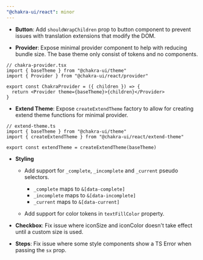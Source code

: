 ```yaml
---
"@chakra-ui/react": minor
---
```


- **Button**: Add `shouldWrapChildren` prop to button component to prevent
  issues with translation extensions that modify the DOM.

- **Provider**: Expose minimal provider component to help with reducing bundle
  size. The base theme only consist of tokens and no components.

```tsx
// chakra-provider.tsx
import { baseTheme } from "@chakra-ui/theme"
import { Provider } from "@chakra-ui/react/provider"

export const ChakraProvider = ({ children }) => {
  return <Provider theme={baseTheme}>{children}</Provider>
}
```

- **Extend Theme**: Expose `createExtendTheme` factory to allow for creating
  extend theme functions for minimal provider.

```tsx
// extend-theme.ts
import { baseTheme } from "@chakra-ui/theme"
import { createExtendTheme } from "@chakra-ui/react/extend-theme"

export const extendTheme = createExtendTheme(baseTheme)
```

- **Styling**

  - Add support for `_complete`, `_incomplete` and `_current` pseudo selectors.

    - `_complete` maps to `&[data-complete]`
    - `_incomplete` maps to `&[data-incomplete]`
    - `_current` maps to `&[data-current]`

  - Add support for color tokens in `textFillColor` property.

- **Checkbox**: Fix issue where iconSize and iconColor doesn't take effect until
  a custom size is used.

- **Steps**: Fix issue where some style components show a TS Error when passing
  the `sx` prop.
